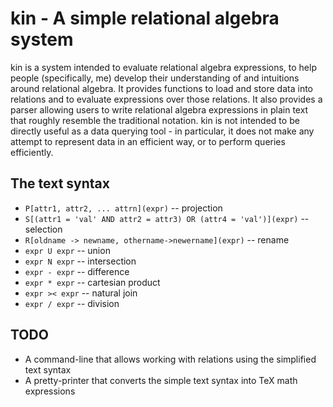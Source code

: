 kin - A simple relational algebra system
========================================

kin is a system intended to evaluate relational algebra expressions, to help
people (specifically, me) develop their understanding of and intuitions around
relational algebra. It provides functions to load and store data into
relations and to evaluate expressions over those relations. It also provides a
parser allowing users to write relational algebra expressions in plain text
that roughly resemble the traditional notation. kin is not intended to be
directly useful as a data querying tool - in particular, it does not make any
attempt to represent data in an efficient way, or to perform queries
efficiently.

The text syntax
---------------

* `P[attr1, attr2, ... attrn](expr)` -- projection
* `S[(attr1 = 'val' AND attr2 = attr3) OR (attr4 = 'val')](expr)` -- selection
* `R[oldname -> newname, othername->newername](expr)` -- rename
* `expr U expr` -- union
* `expr N expr` -- intersection
* `expr - expr` -- difference
* `expr * expr` -- cartesian product
* `expr >< expr` -- natural join
* `expr / expr` -- division 

TODO
----

 * A command-line that allows working with relations using the simplified text
   syntax
 * A pretty-printer that converts the simple text syntax into TeX math expressions 
                                    




